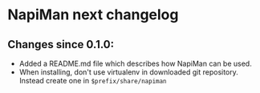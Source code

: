 # NapiMan next changelog

## Changes since 0.1.0:

* Added a README.md file which describes how NapiMan can be used.
* When installing, don't use virtualenv in downloaded git repository. Instead
  create one in `$prefix/share/napiman`

<!-- vim: set tw=80 : -->
